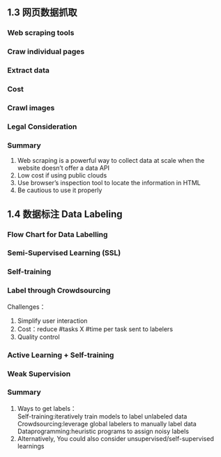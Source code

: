 ## 1.3 网页数据抓取
### Web scraping tools
### Craw individual pages
### Extract data
### Cost
### Crawl images
### Legal Consideration
### Summary
1. Web scraping is a powerful way to collect data at scale when the website doesn’t offer a data API
2. Low cost if using public clouds
3. Use browser’s inspection tool to locate the information in HTML
4. Be cautious to use it properly

## 1.4 数据标注 Data Labeling
### Flow Chart for Data Labelling
### Semi-Supervised Learning (SSL)
### Self-training
### Label through Crowdsourcing
Challenges：
1. Simplify user interaction
2. Cost：reduce #tasks X #time per task sent to labelers
3. Quality control
### Active Learning + Self-training
### Weak Supervision
### Summary
1. Ways to get labels：  
Self-training:iteratively train models to label unlabeled data   
Crowdsourcing:leverage global labelers to manually label data   
Dataprogramming:heuristic programs to assign noisy labels   
2. Alternatively, You could also consider unsupervised/self-supervised learnings